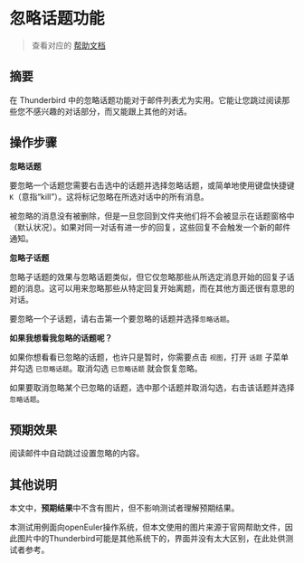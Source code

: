 # 忽略话题功能

> 查看对应的 [帮助文档](https://support.mozilla.org/zh-CN/kb/%E5%BF%BD%E7%95%A5%E8%AF%9D%E9%A2%98%E5%8A%9F%E8%83%BD)

## 摘要

在 Thunderbird 中的忽略话题功能对于邮件列表尤为实用。它能让您跳过阅读那些您不感兴趣的对话部分，而又能跟上其他的对话。

## 操作步骤

**忽略话题**

要忽略一个话题您需要右击选中的话题并选择忽略话题，或简单地使用键盘快捷键 `K`（意指“kill”）。这将标记忽略在所选对话中的所有消息。

被忽略的消息没有被删除，但是一旦您回到文件夹他们将不会被显示在话题窗格中（默认状况）。如果对同一对话有进一步的回复，这些回复不会触发一个新的邮件通知。

**忽略子话题**

忽略子话题的效果与忽略话题类似，但它仅忽略那些从所选定消息开始的回复子话题的消息。这可以用来忽略那些从特定回复开始离题，而在其他方面还很有意思的对话。

要忽略一个子话题，请右击第一个要忽略的话题并选择`忽略话题`。

**如果我想看我忽略的话题呢？**

如果你想看看已忽略的话题，也许只是暂时，你需要点击 `视图`，打开 `话题` 子菜单并勾选 `已忽略话题`。取消勾选 `已忽略话题` 就会恢复忽略。

如果要取消忽略某个已忽略的话题，选中那个话题并取消勾选，右击该话题并选择`忽略话题`。

## 预期效果

阅读邮件中自动跳过设置忽略的内容。

## 其他说明

本文中，**预期结果**中不含有图片，但不影响测试者理解预期结果。

本测试用例面向openEuler操作系统，但本文使用的图片来源于官网帮助文件，因此图片中的Thunderbird可能是其他系统下的，界面并没有太大区别，在此处供测试者参考。
